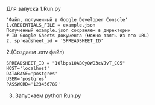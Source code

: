 Для запуска
1.Run.py

    'Файл, полученный в Google Developer Console'
    1.CREDENTIALS_FILE = example.json
    Полученный example.json сохраняем в директории 
    # ID Google Sheets документа (можно взять из его URL)
    2. spreadsheet_id = 'SPREADSHEET_ID'
2.(Создаем .env файл)

    SPREADSHEET_ID = "10lbps1OABCyOWO3cVJvT_CQ5"
    HOST='localhost'
    DATABASE='postgres'
    USER='postgres'
    PASSWORD='123456789'
3. Запускаем python Run.py
